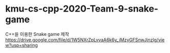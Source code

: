 # kmu-cs-cpp-2020-Team-9-snake-game
C++을 이용한 Snake game 제작
https://drive.google.com/file/d/1W5NXrZpLvvaA6k6y_jMzyGFSnwJjnzlg/view?usp=sharing
